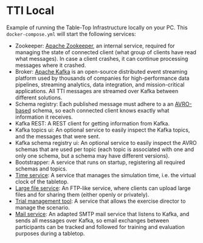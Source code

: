 # TTI Local

Example of running the Table-Top Infrastructure locally on your PC. This `docker-compose.yml` will start the following services:

- Zookeeper: [Apache Zookeeper](https://zookeeper.apache.org/), an internal service, required for managing the state of connected client (what group of clients have read what messages). In case a client crashes, it can continue processing messages where it crashed.
- Broker: [Apache Kafka](https://kafka.apache.org/) is an open-source distributed event streaming platform used by thousands of companies for high-performance data pipelines, streaming analytics, data integration, and mission-critical applications. All TTI messages are streamed over Kafka between different solutions.
- Schema registry: Each published message must adhere to a an [AVRO-based](https://avro.apache.org/) schema, so each connected client knows exactly what information it receives.
- Kafka REST: A REST client for getting information from Kafka.
- Kafka topics ui: An optional service to easily inspect the Kafka topics, and the messages that were sent.
- Kafka schema registry ui: An optional service to easily inspect the AVRO schemas that are used per topic (each topic is associated with one and only one schema, but a schema may have different versions).
- Bootstrapper: A service that runs on startup, registering all required schemas and topics.
- [Time service](https://github.com/DRIVER-EU/test-bed-time-service): A service that manages the simulation time, i.e. the virtual clock of the tabletop.
- [Large file service](https://github.com/DRIVER-EU/large-file-service): An FTP-like service, where clients can upload large files and for sharing them (either openly or privately).
- [Trial management tool](https://github.com/DRIVER-EU/scenario-manager): A service that allows the exercise director to manage the scenario.
- [Mail service](https://github.com/DRIVER-EU/email-gateway): An adapted SMTP mail service that listens to Kafka, and sends all messages over Kafka, so email exchanges between participants can be tracked and followed for training and evaluation purposes during a tabletop.
